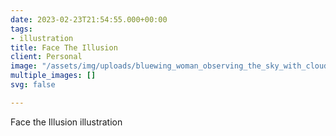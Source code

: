 ```yaml
---
date: 2023-02-23T21:54:55.000+00:00
tags:
- illustration
title: Face The Illusion
client: Personal
image: "/assets/img/uploads/bluewing_woman_observing_the_sky_with_cloud_sunset_from_the_gro_8a5fe902-4d74-4389-b146-835da57b5514.jpeg"
multiple_images: []
svg: false

---
```

Face the Illusion illustration